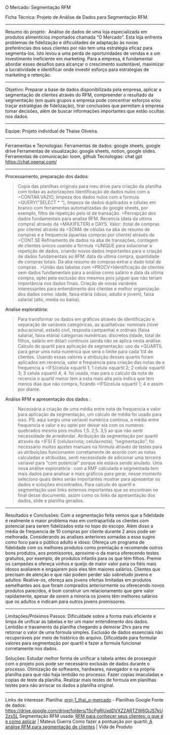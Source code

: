 O Mercado: Segmentação RFM

Ficha Técnica: Projeto de Análise de Dados para Segmentação RFM.
_________________________________________________________________________________________________________________________________________

Resumo do projeto: 
Análise de dados de uma loja especializada em produtos alimentícios importados chamada “O Mercado”. Esta loja enfrenta problemas de fidelização e dificuldades de adaptação às novas preferências dos seus clientes por não tem uma estratégia eficaz para segmenta-los. Isto levou a uma perda de oportunidades de vendas e a um investimento ineficiente em marketing. Para a empresa, é fundamental abordar esses desafios para alcançar o crescimento sustentável, maximizar a lucratividade e identificar onde investir esforço para estrategias de marketing e retenção.
_________________________________________________________________________________________________________________________________________

Objetivo:
Preparar a base de dados disponibilizada pela empresa, aplicar a segmentação de clientes através do RFM, compreender o resultado da segmentação (em quais grupos a empresa pode concentrar esforços e/ou traçar estratégias de fidelização),  tirar conclusões que permitam à empresa tomar decisões, além de buscar informações importantes que estão ocultas nos dados.
_________________________________________________________________________________________________________________________________________

Equipe:
Projeto individual de Thaise Oliveira.
_________________________________________________________________________________________________________________________________________

Ferramentas e Tecnologias:
Ferramentas de dados: google sheets, google drive
Ferramentas de visualização: google sheets, notion, google slides.
Ferramentas de comunicação: loom, github
Tecnologias: chat gpt https://chat.openai.com/
_________________________________________________________________________________________________________________________________________

Processamento, preparação dos dados: 
>Copia das planilhas originais para meu drive para criação da planilha com todas as autorizações
>Identificação de dados nulos com a  =CONTAR.VAZIO, limpeza dos dados nulos com a formula =QUERY("SELECT * "), limpeza de dados duplicados e células em branco com ferramentas automatizadas do google sheets, por exemplo, filtro de repetição pelo id de transação. >Percepção dos dados fundamentais para analise RFM. Recencia (data da ultima compra) através da =MAX(FILTER) e DAYS. Valor: (total de compras por cliente) através da =SOMA de células na aba de resumo de compras e a frequencia (quantas compras por cliente) através da =CONT.SE
>Refinamento de dados na aba de transações, contagem de clientes únicos usando a formula =UNIQUE para solucionar a repetição de dados, criando novos dados importantes para o criação de dados fundamentais ao RFM: data da ultima compra, quantidade de compras totais. Da aba resumo de compras extrai o dado total de compras . >União das tabelas com =PROCV>Identificação de clientes sem dados fundamentais para a análise como salário e data da ultima compra, optei pela exclusão dos mesmos pois julguei que não teriam importância nos dados finais.
>Criação de novas variáveis interessantes para entendimento dos clientes e melhor organização dos dados como: idade, faixa etária (idoso, adulto e jovem), faixa salarial (alto, media ou baixa).

Analise exploratória:
>Para transformar os dados em gráficos através de identificação e separação de variáveis categóricas, as qualitativas: nominais (nivel educacional, estado civil, resposta campanha) e ordinais (faixa salarial, faixa etária) categorias numéricas: discretos (idade, total de filhos, salário em dólar) contínuos (ainda não se aplica nesta análise.
>Cálculo do quartil para aplicação de segmentação:  uso da =QUARTIL para gerar uma nota numérica que será o limite para cada 1/4  de clientes. Usando essas valores a atribuição desses quartis foram aplicados em recencia, valor e frequencia para criação das notas de e frequencia a =IFS(celula ≤quartil 1; 1 celula ≤quartil 2; 2 celula ≤quartil 3; 3 celula ≤quartil 4; 4. foi usada, mas para o calculo da nota de recencia o quartil menor tem a nota mais alta pois indica que tem menos dias que não compra, ficando  =IFS(celula ≤quartil 1; 4 e assim por diante.

Análise RFM e apresentação dos dados :
> Necessária a criação de uma média entre nota de frequencia e valor para aplicação da segmentação, um cálculo de média foi usado para isso. PS: aqui surgiu uma variavel numérica continua, a média entre frequencia e valor e eu optei por deixar ela com os numeros quebrados mesmo pois muitos 1,5. 2,5. 3,5 ao que não senti necessidade de arredondar.
>Atribuição da segmentação por quartil através da =IFS( E (celula≥nota; celula≥nota); “segmentação”; foi necessário muitos ajustes manuais na fórmula através de testes para as atribuições funcionarem corretamente de acordo com as notas calculadas e atribuídas, senti necessidade de adicionar uma terceira variavel para "com potencial" porque ele estava sendo anulado.
>Uma nova análise exploratória : com a RMF calculada e segmentada tem mais dados para analisar e mais gráficos para gerar, nesse momento seleciono quais deles serão importantes mostrar para apresentar os dados e soluções encontrados. Para calculo do quartil e segmentação usei links externos importantes que se encontram no final desse documento, assim como os links da apresentação dos dados, slide e planilha gerados.
_________________________________________________________________________________________________________________________________________

Resultados e Conclusões:
Com a segmentação feita vemos que a fidelidade é realmente o maior problema mas em contrapartida os clientes com potencial para serem fidelizados esta no topo do escopo. Além disso a média de frequencia de 10 compras por cliente durante 2 anos pode ser melhorada.
Considerando as analises anteriores somadas a essa sugiro como foco para o público adulto e idoso:
Ofereça um programa de fidelidade com os melhores produtos como premiação e recomende outros bons produtos, aos promissores, aproxime-o da marca oferecendo testes gratuitos, por exemplo, de produtos infantis para os que têm filhos. Premie os campeões e ofereça vinhos e queijo de maior valor para os fiéis mais idosos avaliarem e engajarem pois eles têm maiores salários.
Clientes que precisam de atenção e que não podem perder são sobretudo jovens e adultos:
Reative-os, ofereça aos jovens ofertas limitadas em produtos semelhantes aos que foram comprados anteriormente ou oferecendo novos produtos parecidos, é bom construir um relacionamento que gere valor rapidamente, apesar de serem a minoria os jovens têm melhores salários que os adultos e indicam para outros jovens promissores.

_________________________________________________________________________________________________________________________________________
Limitações/Próximos Passos:
Dificuldade sobre a forma mais eficiente e limpa de unificar as tabelas e ter um maior entendimento dos dados. 
Lentidão e travamento da planilha chegando a demorar 2hrs para me retornar o valor de uma formula simples. 
Exclusão de dados essenciais não recuperáveis por meio de histórico do arquivo. 
Dificuldade para formular valores para segmentação por quartil e fazer a formula funcionar corretamente nos dados.

Soluções: Estudar melhor forma de unificar a tabela antes de prosseguir com o projeto pois pode ser necessário exclusão de dados durante o processo. Otimização de softwares, hardwares, navegador e na própria planilha para que não haja lentidão no processo. Fazer copias imaculadas e copias de teste da planilha. 
Realizar mais testes de formula em planilhas testes para não arriscar os dados a planilha original.
_________________________________________________________________________________________________________________________________________
Links de interesse:
Planilha: [proj-1_thai_o-mercado](https://docs.google.com/spreadsheets/d/1FgHo30Yu-r-k_8_hDgnPQPx4jH0O1PM9WiUEjgwRleU/edit?usp=sharing) - Planilhas Google
Fonte de dados: https://drive.google.com/drive/folders/1ScPgRiUxdDVXZZARTZW6GjJS7kU2zsSL
Segmentação RFM usada: [RFM para conhecer seus clientes: o que é e como aplicar](https://mateusguerra.com.br/rfm-para-conhecer-seus-clientes/#segmentos) | Mateus Guerra 
Como fazer a pontuação por quartil:[ A análise RFM para segmentação de clientes](https://vidadeproduto.com.br/analise-rfm/#Pontuacao_por_Quartil) | Vida de Produto
